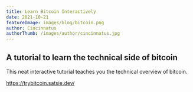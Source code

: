 ```yaml
---
title: Learn Bitcoin Interactively
date: 2021-10-21
featureImage: images/blog/bitcoin.png
author: Cincinnatus
authorThumb: /images/author/cincinnatus.jpg 
---
```


## A tutorial to learn the technical side of bitcoin

This neat interactive tutorial teaches you the technical overview of bitcoin.

https://trybitcoin.satsie.dev/
